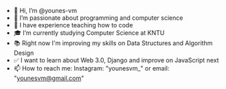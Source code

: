 - 👋 Hi, I’m @younes-vm
- 👀 I’m passionate about programming and computer science
- 🌱 I have experience teaching how to code
- 🎓 I’m currently studying Computer Science at KNTU
- 📚 Right now I'm improving my skills on Data Structures and Algorithm Design
- ✅ I want to learn about Web 3.0, Django and improve on JavaScript next
- 📫 How to reach me: Instagram: "younesvm_" or email: "younesvm@gmail.com"

<!---
younes-vm/younes-vm is a ✨ special ✨ repository because its `README.md` (this file) appears on your GitHub profile.
You can click the Preview link to take a look at your changes.
--->
